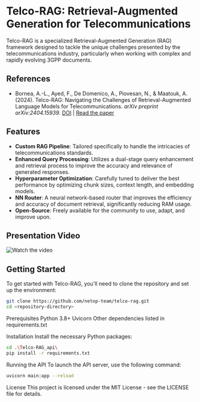 # Telco-RAG: Retrieval-Augmented Generation for Telecommunications

Telco-RAG is a specialized Retrieval-Augmented Generation (RAG) framework designed to tackle the unique challenges presented by the telecommunications industry, particularly when working with complex and rapidly evolving 3GPP documents.

## References
- Bornea, A.-L., Ayed, F., De Domenico, A., Piovesan, N., & Maatouk, A. (2024). Telco-RAG: Navigating the Challenges of Retrieval-Augmented Language Models for Telecommunications. *arXiv preprint arXiv:2404.15939*. [DOI](https://doi.org/10.48550/arXiv.2404.15939) | [Read the paper](https://arxiv.org/pdf/2404.15939.pdf)


## Features

- **Custom RAG Pipeline**: Tailored specifically to handle the intricacies of telecommunications standards.
- **Enhanced Query Processing**: Utilizes a dual-stage query enhancement and retrieval process to improve the accuracy and relevance of generated responses.
- **Hyperparameter Optimization**: Carefully tuned to deliver the best performance by optimizing chunk sizes, context length, and embedding models.
- **NN Router**: A neural network-based router that improves the efficiency and accuracy of document retrieval, significantly reducing RAM usage.
- **Open-Source**: Freely available for the community to use, adapt, and improve upon.
## Presentation Video

![Watch the video](https://github.com/netop-team/Telco-RAG/blob/main/video_720p.gif)

## Getting Started

To get started with Telco-RAG, you'll need to clone the repository and set up the environment:

```bash
git clone https://github.com/netop-team/telco-rag.git
cd <repository-directory>
```
Prerequisites
Python 3.8+
Uvicorn
Other dependencies listed in requirements.txt

Installation
Install the necessary Python packages:

```bash
cd .\Telco-RAG_api\
pip install -r requirements.txt
```

Running the API
To launch the API server, use the following command:
```bash
uvicorn main:app --reload
```

License
This project is licensed under the MIT License - see the LICENSE file for details.
